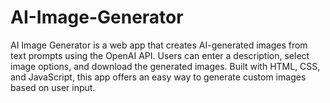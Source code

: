 # AI-Image-Generator
AI Image Generator is a web app that creates AI-generated images from text prompts using the OpenAI API. Users can enter a description, select image options, and download the generated images. Built with HTML, CSS, and JavaScript, this app offers an easy way to generate custom images based on user input.
